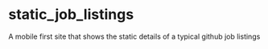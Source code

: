 # static_job_listings
A mobile first site that shows the static details of a typical github job listings
